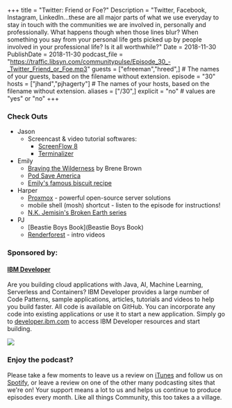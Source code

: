 +++
title = "Twitter: Friend or Foe?"
Description = "Twitter, Facebook, Instagram, LinkedIn...these are all major parts of what we use everyday to stay in touch with the communities we are involved in, personally and professionally. What happens though when those lines blur? When something you say from your personal life gets picked up by people involved in your professional life? Is it all worthwhile?"
Date = 2018-11-30
PublishDate = 2018-11-30
podcast_file = "https://traffic.libsyn.com/communitypulse/Episode_30_-_Twitter_Friend_or_Foe.mp3"
guests = ["efreeman","hreed",] # The names of your guests, based on the filename without extension.
episode = "30"
hosts = ["jhand","pjhagerty"] # The names of your hosts, based on the filename without extension.
aliases = ["/30",]
explicit = "no" # values are "yes" or "no"
+++
### Check Outs

* Jason
  * Screencast & video tutorial softwares:
    * [ScreenFlow 8](https://www.telestream.net/screenflow/overview.htm#overview)
    * [Terminalizer](https://terminalizer.com/)
* Emily
  * [Braving the Wilderness](https://www.amazon.com/Braving-Wilderness-Quest-Belonging-Courage/dp/0812995848) by Brene Brown
  * [Pod Save America](https://art19.com/shows/pod-save-america)
  * [Emily's famous biscuit recipe](https://emilyfreeman.io/blog/biscuits)
* Harper
  * [Proxmox](https://www.proxmox.com/en/) - powerful open-source server solutions
  * mobile shell (mosh) shortcut - listen to the episode for instructions!
  * [N.K. Jemisin's Broken Earth series](https://www.amazon.com/gp/bookseries/B01947LZ8A/ref=dp_st_0316229296)
* PJ
  * [Beastie Boys Book](Beastie Boys Book)
  * [Renderforest](https://www.renderforest.com) - intro videos



### Sponsored by:
#### **[IBM Developer](https://developer.ibm.com/)**

Are you building cloud applications with Java, AI, Machine Learning, Serverless and Containers? IBM Developer provides a large number of Code Patterns, sample applications, articles, tutorials and videos to help you build faster. All code is available on GitHub. You can incorporate any code into existing applications or use it to start a new application. Simply go to [developer.ibm.com](https://developer.ibm.com) to access IBM Developer resources and start building.

![](https://pbs.twimg.com/profile_images/1034839332605972480/9xT-TdbW_400x400.jpg)

### Enjoy the podcast?
Please take a few moments to leave us a review on [iTunes](https://itunes.apple.com/us/podcast/community-pulse/id1218368182?mt=2) and follow us on [Spotify](https://open.spotify.com/show/3I7g5WfMSgpWu38zZMjet?si=565TMb81SaWwrJYbAIeOxQ), or leave a review on one of the other many podcasting sites that we're on! Your support means a lot to us and helps us continue to produce episodes every month. Like all things Community, this too takes a a village.
